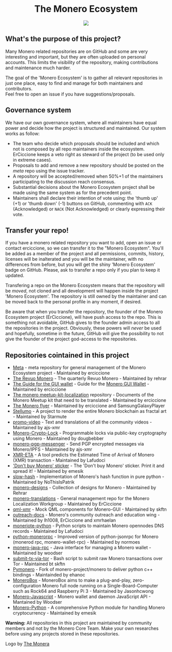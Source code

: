 <h1 align="center">The Monero Ecosystem</h1>
<p align="center"> 
<img src="https://www.themonera.art/wp-content/uploads/2017/09/simple-heart-sticker-monero-white-256.png">
</p>

## What's the purpose of this project?
Many Monero related repositories are on GitHub and some are very interesting and important, but they are often uploaded on personal accounts. This limits the visibility of the repository, making contributions and maintenance much harder.
&nbsp;

The goal of the 'Monero Ecosystem' is to gather all relevant repositories in just one place, easy to find and manage for both maintainers and contributors.    
Feel free to open an issue if you have suggestions/proposals.

## Governance system
We have our own governance system, where all maintainers have equal power and decide how the project is structured and maintained. Our system works as follow:

+ The team who decide which proposals should be included and which not is composed by all repo maintainers inside the ecosystem. ErCiccione keeps a veto right as steward of the project (to be used only in extreme cases).
+ Proposals to add and remove a new repository should be posted on the *meta* repo using the issue tracker.
+ A repository will be accepted/removed when 50%+1 of the maintainers participating to the discussion reach consensus.
+ Substantial decisions about the Monero Ecosystem project shall be made using the same system as for the precedent point.
+ Maintainers shall declare their intention of vote using: the 'thumb up' (+1) or 'thumb down' (-1) buttons on GitHub, commenting with `ACK` (Acknowledged) or `NACK` (Not Acknowledged) or clearly expressing their vote.

## Transfer your repo!
If you have a monero related repository you want to add, open an issue or contact erciccione, so we can transfer it to the "Monero Ecosystem". You'll be added as a member of the project and all permissions, commits, history, licenses will be inalterated and you will be the maintainer, with no differences from before, but you will get the shiny 'Monero Ecosystem' badge on GitHub. Please, ask to transfer a repo only if you plan to keep it updated.
&nbsp;

Transfering a repo on the Monero Ecosystem means that the repository will be *moved*, not cloned and all development will happen inside the project 'Monero Ecosystem'. The repository is still owned by the maintainer and can be moved back to the personal profile in any moment, if desired.
&nbsp;

Be aware that when you transfer the repository, the founder of the Monero Ecosystem project (ErCiccione), will have push access to the repo. This is something not avoidable, GitHub gives to the founder admin access to all the repositories in the project. Obviously, these powers will *never* be used and hopefully, sometime in the future,  GitHub will give the possibility to not give the founder of the project god-access to the repositories.

## Repositories cointained in this project

+ [Meta](https://github.com/monero-ecosystem/meta) - meta repository for general management of the Monero Ecosystem project - Maintained by erciccione
+ [The Revuo Monero](https://github.com/monero-ecosystem/Revuo-Monero) - The quarterly Revuo Monero - Maintained by rehrar
+ [The Guide for the GUI wallet](https://github.com/monero-ecosystem/monero-GUI-guide) - Guide for the [Monero GUI Wallet](https://github.com/monero-project/monero-gui) - Maintained by erciccione
+ [The monero meetup-kit-localization](https://github.com/monero-ecosystem/monero-meetup-kit-localization) repository - Documents of the Monero Meetup kit that need to be translated - Maintained by erciccione
+ [The Monero flyer](https://github.com/monero-ecosystem/Monero-flyer) - Maintained by erciccione and SamsungGalaxyPlayer
+ [Stellumo](https://github.com/monero-ecosystem/Stellumo) -  A project to render the entire Monero blockchain as fractal art - Maintained by Starmute
+ [promo-video](https://github.com/monero-ecosystem/promo-video) - Text and translations of all the community videos - Maintained by ajs-xmr
+ [Monero-Crypto-Lock](https://github.com/monero-ecosystem/Monero-Crypto-Lock) - Programmable locks via public-key cryptography using Monero - Maintained by dougbebber
+ [monero-pgp-messenger](https://github.com/monero-ecosystem/monero-pgp-messenger) - Send PGP encrypted messages via Monero/IPFS - Maintained by ajs-xmr
+ [XMR-ETA](https://github.com/monero-ecosystem/XMR-ETA) -  A tool predicts the Estimated Time of Arrival of Monero (XMR) transaction - Maintained by Lafudoci
+ ['Don't buy Monero' sticker](https://github.com/monero-ecosystem/dont-buy-monero-sticker) - The 'Don't buy Monero' sticker. Print it and spread it! - Maintained by emesik
+ [slow-hash](https://github.com/monero-ecosystem/slow-hash) - Implementation of Monero's hash function in pure python - Maintained by NoThisIsPatrik
+ [monero-designs](https://github.com/monero-ecosystem/monero-designs) - Collection of designs for Monero - Maintained by Rehrar
+ [monero-translations](https://github.com/monero-ecosystem/monero-translations) - General management repo for the Monero Localization Workgroup - Maintained by ErCiccione
+ [qml-xmr](https://github.com/monero-ecosystem/qml-xmr) -  Mock QML components for Monero-GUI - Maintained by skftn
+ [outreach-docs](https://github.com/monero-ecosystem/outreach-docs) - Monero's community outreach and education wing - Maintained by lh1008, ErCiccione and xmrhaelan
+ [moneriote-python](https://github.com/monero-ecosystem/moneriote-python) - Python scripts to maintain Monero opennodes DNS records - Maintained by Lafudoci
+ [python-monerorpc](https://github.com/monero-ecosystem/python-monerorpc) - Improved version of python-jsonrpc for Monero (monerod rpc, monero-wallet-rpc) - Maintained by normoes
+ [monero-java-rpc](https://github.com/monero-ecosystem/monero-java-rpc) - Java interface for managing a Monero wallet - Maintained by woodser
+ [submit-tx-via-tor](https://github.com/monero-ecosystem/submit-tx-via-tor) - Bash script to submit raw Monero transactions over Tor - Maintained bt skftn
+ [Pymonero](https://github.com/monero-ecosystem/pymonero) - Fork of monero-project/monero to deliver python c++ bindings - Maintainded by ehanoc
+ [MoneroBox](https://github.com/monero-ecosystem/monerobox) - MoneroBox aims to make a plug-and-play, zero-configuration Monero full node running on a Single-Board-Computer such as Rock64 and Raspberry Pi 3 - Maintained by Jasonhcwong
+ [Monero-Javascript](https://github.com/monero-ecosystem/monero-javascript) - Monero wallet and daemon JavaScript API - Mantained by Woodser
+ [Monero-Python](https://github.com/monero-ecosystem/monero-python) - A comprehensive Python module for handling Monero cryptocurrency - Maintained by emesik
&nbsp;

**Warning:** All repositories in this project are maintained by community members and not by the Monero Core Team. Make your own researches before using any projects stored in these repositories.
&nbsp;

Logo by [The Monera](https://www.themonera.art/)
